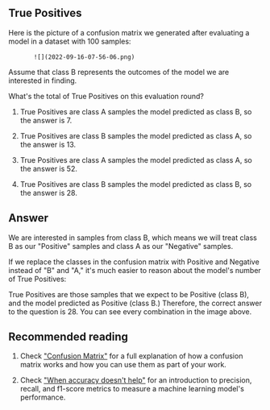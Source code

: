 ## True Positives


Here is the picture of a confusion matrix we generated after evaluating a model in a dataset with 100 samples:


           ![](2022-09-16-07-56-06.png)

Assume that class B represents the outcomes of the model we are interested in finding.

What's the total of True Positives on this evaluation round?


1. True Positives are class A samples the model predicted as class B, so the answer is 7.

2. True Positives are class B samples the model predicted as class A, so the answer is 13.

3. True Positives are class A samples the model predicted as class A, so the answer is 52.

4. True Positives are class B samples the model predicted as class B, so the answer is 28.


## Answer

We are interested in samples from class B, which means we will treat class B as our "Positive" samples and class A as our "Negative" samples.

If we replace the classes in the confusion matrix with Positive and Negative instead of "B" and "A," it's much easier to reason about the model's number of True Positives:

True Positives are those samples that we expect to be Positive (class B), and the model predicted as Positive (class B.) Therefore, the correct answer to the question is 28. You can see every combination in the image above.



## Recommended reading


1. Check ["Confusion Matrix"](https://articles.bnomial.com/confusion-matrix) for a full explanation of how a confusion matrix works and how you can use them as part of your work.

2. Check ["When accuracy doesn't help"](https://articles.bnomial.com/when-accuracy-doesnt-help) for an introduction to precision, recall, and f1-score metrics to measure a machine learning model's performance.
